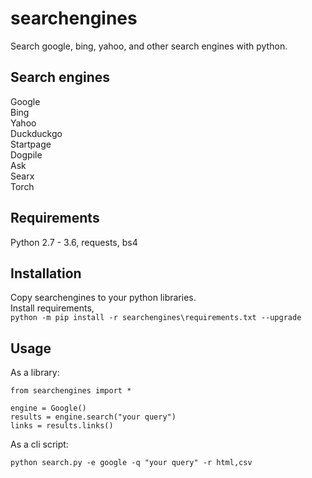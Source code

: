 # searchengines
Search google, bing, yahoo, and other search engines with python.  

## Search engines  
Google  
Bing  
Yahoo  
Duckduckgo  
Startpage  
Dogpile  
Ask  
Searx  
Torch  

## Requirements  
Python 2.7 - 3.6, requests, bs4  

## Installation  
Copy searchengines to your python libraries.  
Install requirements,  
```python -m pip install -r searchengines\requirements.txt --upgrade```  

## Usage  
As a library:  

```
from searchengines import *

engine = Google()
results = engine.search("your query")
links = results.links()
```

As a cli script:  

```  
python search.py -e google -q "your query" -r html,csv
```
